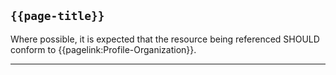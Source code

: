 ## <code>{{page-title}}</code>

Where possible, it is expected that the resource being referenced SHOULD conform to {{pagelink:Profile-Organization}}.

---